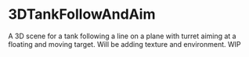 # 3DTankFollowAndAim

A 3D scene for a tank following a line on a plane with turret aiming at a floating and moving target.
Will be adding texture and environment. WIP
